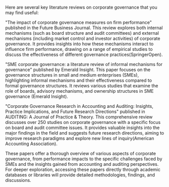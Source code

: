 Here are several key literature reviews on corporate governance that you may find useful:

"The impact of corporate governance measures on firm performance" published in the Future Business Journal. This review explores both internal mechanisms (such as board structure and audit committees) and external mechanisms (including market control and investor activities) of corporate governance. It provides insights into how these mechanisms interact to influence firm performance, drawing on a range of empirical studies to discuss the effectiveness of different governance practices​ (SpringerOpen)​.

"SME corporate governance: a literature review of informal mechanisms for governance" published by Emerald Insight. This paper focuses on the governance structures in small and medium enterprises (SMEs), highlighting informal mechanisms and their effectiveness compared to formal governance structures. It reviews various studies that examine the role of boards, advisory mechanisms, and ownership structures in SME governance​ (Emerald Insight)​.

"Corporate Governance Research in Accounting and Auditing: Insights, Practice Implications, and Future Research Directions" published in AUDITING: A Journal of Practice & Theory. This comprehensive review discusses over 250 studies on corporate governance with a specific focus on board and audit committee issues. It provides valuable insights into the major findings in the field and suggests future research directions, aiming to improve research paradigms and explore new lines of inquiry​ (American Accounting Association)​.

These papers offer a thorough overview of various aspects of corporate governance, from performance impacts to the specific challenges faced by SMEs and the insights gained from accounting and auditing perspectives. For deeper exploration, accessing these papers directly through academic databases or libraries will provide detailed methodologies, findings, and discussions.
